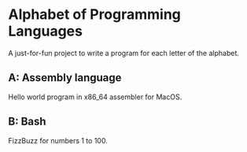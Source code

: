 # Alphabet of Programming Languages

A just-for-fun project to write a program for each letter of the alphabet.

## A: Assembly language

Hello world program in x86_64 assembler for MacOS.

## B: Bash

FizzBuzz for numbers 1 to 100.
